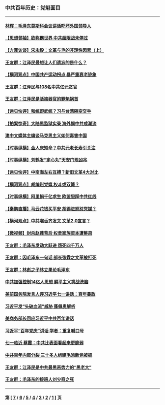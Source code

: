 ### 中共百年历史：党魁面目
---
#### [林辉：毛泽东莫斯科会议讲话吓坏外国领导人](../../pages/nf1176107/n13917931.md?08140430) 
#### [【思想领袖】欲称霸世界 中共超限战未停过](../../pages/nf1176107/n13745142.md?08140430) 
#### [【方菲访谈】宋永毅：文革与毛的非理性因素（上）](../../pages/nf1176107/n13469956.md?08140430) 
#### [王友群：江泽民最想让人们遗忘的是什么？](../../pages/nf1176107/n13408949.md?08140430) 
#### [【横河观点】中国共产运动拐点 暴严重衰老迹象](../../pages/nf1176107/n13388333.md?08140430) 
#### [王友群：江泽民与108名中共亿元贪官](../../pages/nf1176107/n13352358.md?08140430) 
#### [王友群：江泽民是活摘器官的罪魁祸首](../../pages/nf1176107/n13336903.md?08140430) 
#### [【远见快评】和统即武统？习与台湾隔空交手](../../pages/nf1176107/n13297739.md?08140430) 
#### [【拍案惊奇】大陆黑监狱实录 海外揭中共成潮流](../../pages/nf1176107/n13288853.md?08140430) 
#### [澳中文媒体主编谈马克思主义如何毒害中国](../../pages/nf1176107/n13257387.md?08140430) 
#### [【时事纵横】金人庆短命？中共元老长寿引关注](../../pages/nf1176107/n13217934.md?08140430) 
#### [【时事纵横】刘鹤发“定心丸”天安门现凶兆](../../pages/nf1176107/n13215416.md?08140430) 
#### [【远见快评】中南海左右互搏？新旧文革4大对比](../../pages/nf1176107/n13214745.md?08140430) 
#### [【横河观点】胡编怼党媒 权斗或双簧？](../../pages/nf1176107/n13210864.md?08140430) 
#### [【时事纵横】阿里捐千亿求生 欧盟狠踩中共红线](../../pages/nf1176107/n13206431.md?08140430) 
#### [【秦鹏直播】马云花钱买平安 胡锡进怒怼党媒？](../../pages/nf1176107/n13206392.md?08140430) 
#### [【横河观点】中共喉舌齐发文 文革2.0宣言？](../../pages/nf1176107/n13201248.md?08140430) 
#### [【微视频】封杀赵薇背后 权贵家族资本遭整肃](../../pages/nf1176107/n13197798.md?08140430) 
#### [王友群：毛泽东发动大跃进 饿死四千万人](../../pages/nf1176107/n13177158.md?08140430) 
#### [王友群：因毛泽东一句话 部长张霖之文革被打死](../../pages/nf1176107/n13161711.md?08140430) 
#### [王友群：林彪之子林立果论毛泽东](../../pages/nf1176107/n13128622.md?08140430) 
#### [中共加强控制14亿人思想 躺平主义挑战洗脑](../../pages/nf1176107/n13094299.md?08140430) 
#### [美前国务院发言人评习近平七一讲话：百年暴政](../../pages/nf1176107/n13066986.md?08140430) 
#### [习近平发“头破血流”威胁 蓬佩奥解析](../../pages/nf1176107/n13063604.md?08140430) 
#### [美商务部长回应习近平中共百年讲话](../../pages/nf1176107/n13062903.md?08140430) 
#### [习近平“百年党庆”讲话 学者：重复喊口号](../../pages/nf1176107/n13061411.md?08140430) 
#### [七一临近 蔡霞：中共比表面看起来更脆弱](../../pages/nf1176107/n13056418.md?08140430) 
#### [中共百年内部分裂 三十多人组建毛派新党被抓](../../pages/nf1176107/n13044023.md?08140430) 
#### [王友群：江泽民是中共最黑恶势力的“黑老大”](../../pages/nf1176107/n13022180.md?08140430) 
#### [王友群：毛泽东的接班人刘少奇之死](../../pages/nf1176107/n12991772.md?08140430) 

---
#### 第 [ [7](./7.md?08140430) / [6](./6.md?08140430) / [5](./5.md?08140430) / [4](./4.md?08140430) / [3](./3.md?08140430) / [2](./2.md?08140430) / [1](./1.md?08140430) ] 页
